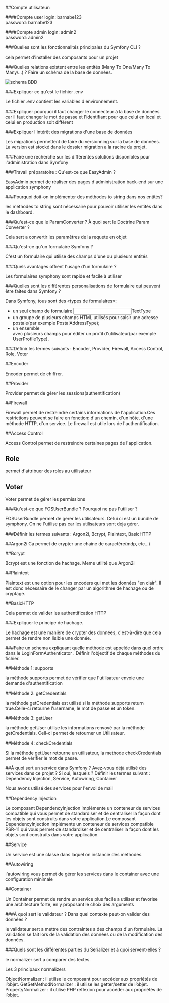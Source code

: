 ##Compte utilisateur:

####Compte user
login: barnabe123   
password: barnabe123

####Compte admin
login: admin2  
password: admin2


###Quelles sont les fonctionnalités principales du Symfony CLI ?

cela permet d'installer des composants pour un projet


###Quelles relations existent entre les entités (Many To One/Many To Many/...) ? Faire un schéma de la base de données.

![schema BDD](https://media.discordapp.net/attachments/755326178817998882/815880645762875403/unknown.png)

###Expliquer ce qu'est le fichier .env

Le fichier .env contient les variables d environnement.

###Expliquer pourquoi il faut changer le connecteur à la base de données
car il faut changer le mot de passe et l'identifiant pour que celui en local et celui en production soit différent

###Expliquer l'intérêt des migrations d'une base de données

Les migrations permettent de faire du versionning sur la base de données. La version est stocké dans le dossier migration a la racine du projet.

###Faire une recherche sur les différentes solutions disponibles pour l'administration dans Symfony

###Travail préparatoire : Qu'est-ce que EasyAdmin ?

EasyAdmin permet de réaliser des pages d'administration back-end sur une application symphony

###Pourquoi doit-on implémenter des méthodes to string dans nos entités?

les méthodes to string sont nécessaire pour pouvoir utiliser les entités dans le dashboard.

###Qu'est-ce que le ParamConverter ? À quoi sert le Doctrine Param Converter ?

Cela sert a convertir les paramètres de la requete en objet

###Qu'est-ce qu'un formulaire Symfony ?

C'est un formulaire qui utilise des champs d'une ou plusieurs entités

###Quels avantages offrent l'usage d'un formulaire ?

Les formulaires symphony sont rapide et facile à utiliser

###Quelles sont les différentes personalisations de formulaire qui peuvent être faites dans Symfony ?

Dans Symfony, tous sont des «types de formulaires»:

 - un seul champ de formulaire <input type="text">TextType
 - un groupe de plusieurs champs HTML utilisés pour saisir une adresse postale(par exemple PostalAddressType);
 - un ensemble <form>avec plusieurs champs pour éditer un profil d'utilisateur(par exemple UserProfileType).

###Définir les termes suivants : Encoder, Provider, Firewall, Access Control, Role, Voter

##Encoder

Encoder permet de chiffrer.

##Provider

Provider permet de gérer les sessions(authentification)

##Firewall

Firewall permet de restreindre certains informations de l'application.Ces restrictions peuvent se faire en fonction: d'un chemin, d'un hôte, d'une méthode HTTP, d'un service.
Le firewall est utile lors de l'authentification.

##Access Control

Access Control permet de restreindre certaines pages de l'application.

## Role

permet d'attribuer des roles au utilisateur

## Voter

Voter permet de gérer les permissions

###Qu'est-ce que FOSUserBundle ? Pourquoi ne pas l'utiliser ?

FOSUserBundle permet de gerer les utilisateurs. Celui ci est un bundle de symphony.
On ne l'utilise pas car les utilisateurs sont deja gérer.

###Définir les termes suivants : Argon2i, Bcrypt, Plaintext, BasicHTTP

##Argon2i
Ca permet de crypter une chaine de caractère(mdp, etc...)

##Bcrypt

Bcrypt est une fonction de hachage. Meme utilité que Argon2i

##Plaintext

Plaintext est une option pour les encoders qui met les données "en clair". Il est donc nécessaire de le changer par un algorithme de hachage ou de cryptage.

##BasicHTTP

Cela permet de valider les authentification HTTP

###Expliquer le principe de hachage.

Le hachage est une manière de crypter des données, c'est-à-dire que cela permet de rendre non lisible une donnée.

###Faire un schema expliquant quelle méthode est appelée dans quel ordre dans le LoginFormAuthenticator . Définir l'objectif de chaque méthodes du fichier.

##Méthode 1: supports

la méthode supports permet de vérifier que l'utilisateur envoie une demande d'authentification

##Méthode 2: getCredentials

la méthode getCredentials est utilisé si la méthode supports return true.Celle-ci retourne l'username, le mot de passe et un token.

##Méthode 3: getUser

la méthode getUser utilise les informations renvoyé par la méthode getCredentials. Cell-ci permet de retourner un Utilisateur.

##Méthode 4: checkCredentials

Si la méthode getUser retourne un utilisateur, la methode checkCredentials permet de vérifier le mot de passe.

##À quoi sert un service dans Symfony ? Avez-vous déjà utilisé des services dans ce projet ? Si oui, lesquels ? Définir les termes suivant : Dependency Injection, Service, Autowiring, Container

Nous avons utilisé des services pour l'envoi de mail

##Dependency Injection

Le composant DependencyInjection implémente un conteneur de services compatible qui vous permet de standardiser et de centraliser la façon dont les objets sont construits dans votre application.Le composant DependencyInjection implémente un conteneur de services compatible PSR-11 qui vous permet de standardiser et de centraliser la façon dont les objets sont construits dans votre application.

##Service

Un service est une classe dans laquel on instancie des méthodes.

##Autowiring

l'autowiring vous permet de gérer les services dans le container avec une configuration minimale

##Container

Un Container permet de rendre un service plus facile a utiliser et favorise une architecture forte, en y proposant le choix des arguments

###À quoi sert le validateur ? Dans quel contexte peut-on valider des données ?

le validateur sert a mettre des contraintes a des champs d'un formulaire.
La validation se fait lors de la validation des données ou de la modification des données.

###Quels sont les différentes parties du Serializer et à quoi servent-elles ?

le normalizer sert a comparer des textes.

Les 3 principaux normalizers

ObjectNormalizer : il utilise le composant pour accéder aux propriétés de l’objet. 
GetSetMethodNormalizer : il utilise les getter/setter de l’objet. 
PropertyNormalizer : il utilise PHP reflexion pour accéder aux propriétés de l’objet. 
